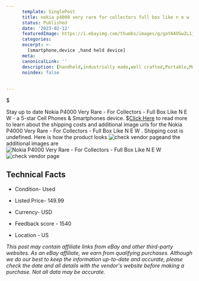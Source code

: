 ```yaml
---
      template: SinglePost
      title: nokia p4000 very rare for collectors full box like n e w 
      status: Published
      date: '2023-02-12'
      featuredImage: https://i.ebayimg.com/thumbs/images/g/gaYAAOSw2L1jB1HI/s-l225.jpg
      categories: 
      excerpt: >-
        [smartphone,device ,hand held device]
      meta:
      canonicalLink: ''
      description: [handheld,industrially made,well crafted,Portable,Mobile,Compact,Convenient,Lightweight,Maneuverable,Man-portable,Miniature,Carriable,Hand-held,Light,Holdable,Transportable,Mobile device,Pocket-sized,On-the-go,Wireless,Cordless,Compact size,Convenient size, smartphone,device ,hand held device]
      noindex: false
      
        
---
```

$

Stay up to date Nokia P4000 Very Rare - For Collectors - Full Box Like N E W  - a 5-star Cell Phones & Smartphones device.
$[Click Here](https://www.ebay.com/itm/165643560731?hash=item269120271b%3Ag%3AgaYAAOSw2L1jB1HI&mkevt=1&mkcid=1&mkrid=711-53200-19255-0&campid=%253CePNCampaignId%253E&customid=%253CreferenceId%253E&toolid=10049) to read more to learn about the shipping costs and additional image urls for the Nokia P4000 Very Rare - For Collectors - Full Box Like N E W . Shipping cost is undefined. Here is how the product looks ![check vendor page](https://i.ebayimg.com/thumbs/images/g/gaYAAOSw2L1jB1HI/s-l225.jpg)and the additional images are![Nokia P4000 Very Rare - For Collectors - Full Box Like N E W ](https://i.ebayimg.com/images/g/gaYAAOSw2L1jB1HI/s-l1600.jpg)![check vendor page](https://origin-galleryplus.ebayimg.com/ws/web/165643560731_2_0_1/225x225.jpg,https://origin-galleryplus.ebayimg.com/ws/web/165643560731_3_0_1/225x225.jpg,https://origin-galleryplus.ebayimg.com/ws/web/165643560731_4_0_1/225x225.jpg,https://origin-galleryplus.ebayimg.com/ws/web/165643560731_5_0_1/225x225.jpg,https://origin-galleryplus.ebayimg.com/ws/web/165643560731_6_0_1/225x225.jpg,https://origin-galleryplus.ebayimg.com/ws/web/165643560731_7_0_1/225x225.jpg,https://origin-galleryplus.ebayimg.com/ws/web/165643560731_8_0_1/225x225.jpg,https://origin-galleryplus.ebayimg.com/ws/web/165643560731_9_0_1/225x225.jpg,https://origin-galleryplus.ebayimg.com/ws/web/165643560731_10_0_1/225x225.jpg,https://origin-galleryplus.ebayimg.com/ws/web/165643560731_11_0_1/225x225.jpg,https://origin-galleryplus.ebayimg.com/ws/web/165643560731_12_0_1/225x225.jpg)



 ## Technical Facts 



     
      

 - Condition- Used 


      

 - Listed Price- 149.99 


      

 - Currency- USD 


      

 - Feedback score - 1540 


      

 - Location - US 


      
      

 *_This post may contain affiliate links from eBay and other third-party websites. As an eBay affiliate, we earn from qualifying purchases. Although we do our best to keep the information up-to-date and accurate, please check the date and all details with the vendor's website before making a purchase. Not all data may be accurate._*






